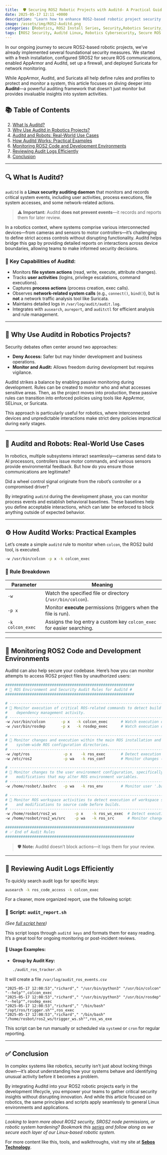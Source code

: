 ```yaml
---
title:  🛡️ Securing ROS2 Robotic Projects with Auditd- A Practical Guide
date: 2025-05-17 12:11 +0000
description: "Learn how to enhance ROS2-based robotic project security using Auditd, a powerful Linux auditing tool. Discover real-world use cases, practical audit rules, and scripts to monitor ROS2 environments effectively without hindering development."
image: /assets/img/ROS2-Auditd.png
categories: [Robotics, ROS2 Install Series, Security,Robotics Security,Linux System Hardening, ROS2 Development, Cybersecurity Best Practices, Open-Source Security Tools, Industrial IoT Security, DevSecOps for Robotics]
tags: [ROS2 Security, Auditd Linux, Robotics Cybersecurity, Secure ROS Communications,Linux Auditing Tools, ROS2 Hardening, AppArmor and Auditd, Network Monitoring in Robotics, Robot Security Frameworks, SROS2 Configuration, ROS2 Development Security, Linux System Monitoring, ROS2 Build Security, Suricata IDS, Auditd Rules Examples, ROS2,]
---
```



In our ongoing journey to secure ROS2-based robotic projects, we’ve already implemented several foundational security measures. We started with a fresh installation, configured SROS2 for secure ROS communications, enabled AppArmor and Auditd, set up a firewall, and deployed Suricata for network monitoring.

While AppArmor, Auditd, and Suricata all help define rules and profiles to protect and monitor a system, this article focuses on diving deeper into **Auditd**—a powerful auditing framework that doesn’t just monitor but provides invaluable insights into system activities.

## 📚 **Table of Contents**


2. [What Is Auditd?](#what-is-auditd)
3. [Why Use Auditd in Robotics Projects?](#why-use-auditd-in-robotics-projects)
4. [Auditd and Robots: Real-World Use Cases](#auditd-and-robots-real-world-use-cases)
5. [How Auditd Works: Practical Examples](#how-auditd-works-practical-examples)
6. [Monitoring ROS2 Code and Development Environments](#monitoring-ros2-code-and-development-environments)
7. [Reviewing Audit Logs Efficiently](#reviewing-audit-logs-efficiently)
8. [Conclusion](#conclusion)


---

## 🔍 **What Is Auditd?**

`auditd` is a **Linux security auditing daemon** that monitors and records critical system events, including user activities, process executions, file system accesses, and some network-related actions.

> ⚠️ **Important:** Auditd **does not prevent events**—it records and reports them for later review.

In a robotics context, where systems comprise various interconnected devices—from cameras and sensors to motor controllers—it’s challenging to define strict access controls without disrupting functionality. Auditd helps bridge this gap by providing detailed reports on interactions across device boundaries, allowing teams to make informed security decisions.

### 📌 **Key Capabilities of Auditd:**

* Monitors **file system actions** (read, write, execute, attribute changes).
* Tracks **user activities** (logins, privilege escalations, command executions).
* Captures **process actions** (process creation, exec calls).
* Observes **network-related system calls** (e.g., `connect()`, `bind()`), but is **not** a network traffic analysis tool like Suricata.
* Maintains detailed logs in `/var/log/audit/audit.log`.
* Integrates with `ausearch`, `aureport`, and `auditctl` for efficient analysis and rule management.

---

## 🤖 **Why Use Auditd in Robotics Projects?**

Security debates often center around two approaches:

* **Deny Access:** Safer but may hinder development and business operations.
* **Monitor and Audit:** Allows freedom during development but requires vigilance.

Auditd strikes a balance by enabling passive monitoring during development. Rules can be created to monitor who and what accesses sensitive areas. Then, as the project moves into production, these passive rules can transition into enforced policies using tools like AppArmor, SELinux, or Suricata.

This approach is particularly useful for robotics, where interconnected devices and unpredictable interactions make strict deny policies impractical during early stages.

---

## 🤖 **Auditd and Robots: Real-World Use Cases**

In robotics, multiple subsystems interact seamlessly—cameras send data to AI processors, controllers issue motor commands, and various sensors provide environmental feedback. But how do you ensure those communications are legitimate?

Did a wheel control signal originate from the robot’s controller or a compromised driver?

By integrating `auditd` during the development phase, you can monitor process events and establish behavioral baselines. These baselines help you define acceptable interactions, which can later be enforced to block anything outside of expected behavior.

---

## ⚙️ **How Auditd Works: Practical Examples**

Let’s create a simple `auditd` rule to monitor when `colcon`, the ROS2 build tool, is executed.

```bash
-w /usr/bin/colcon -p x -k colcon_exec
```

### 📖 **Rule Breakdown**

| Parameter        | Meaning                                                                |
| ---------------- | ---------------------------------------------------------------------- |
| `-w`             | Watch the specified file or directory (`/usr/bin/colcon`).             |
| `-p x`           | Monitor **execute** permissions (triggers when the file is run).       |
| `-k colcon_exec` | Assigns the log entry a custom key `colcon_exec` for easier searching. |

---

## 📝 **Monitoring ROS2 Code and Development Environments**

Auditd can also help secure your codebase. Here’s how you can monitor attempts to access ROS2 project files by unauthorized users:

```bash
##########################################################
# 🚀 ROS Environment and Security Audit Rules for Auditd #
##########################################################

# -----------------------------------------------------------------------------
# 🔹 Monitor execution of critical ROS-related commands to detect build and 
#    dependency management activity.
# -----------------------------------------------------------------------------
-w /usr/bin/colcon       -p x   -k colcon_exec      # Watch execution of 'colcon' (ROS workspace build tool)
-w /usr/bin/rosdep       -p x   -k rosdep_exec      # Watch execution of 'rosdep' (ROS dependency manager)

# -----------------------------------------------------------------------------
# 🔹 Monitor changes and execution within the main ROS installation and 
#    system-wide ROS configuration directories.
# -----------------------------------------------------------------------------
-w /opt/ros               -p x    -k ros_exec       # Detect execution of binaries/scripts from the core ROS installation
-w /etc/ros2              -p wa   -k ros_conf       # Monitor changes (write/attribute) to ROS2 configuration files

# -----------------------------------------------------------------------------
# 🔹 Monitor changes to the user environment configuration, specifically for 
#    modifications that may alter ROS environment variables.
# -----------------------------------------------------------------------------
-w /home/rosbot/.bashrc   -p wa   -k ros_env        # Monitor user '.bashrc' for changes that might affect environment variables

# -----------------------------------------------------------------------------
# 🔹 Monitor ROS workspace activities to detect execution of workspace scripts 
#    and modifications to source code before builds.
# -----------------------------------------------------------------------------
-w /home/rosbot/ros2_ws        -p x    -k ros_ws_exec  # Detect execution of scripts/binaries in the workspace root
-w /home/rosbot/ros2_ws/src    -p wa   -k ros_src      # Monitor changes to source code files (write/attribute changes)

##########################################################
# ✅ End of Audit Rules
##########################################################

```

> 🛡️ **Note:** Auditd doesn’t block actions—it logs them for your review.

---

## 📂 **Reviewing Audit Logs Efficiently**

To quickly search audit logs for specific keys:

```bash
ausearch -k ros_code_access -k colcon_exec
```

For a cleaner, more organized report, use the following script:

### 📄 **Script: `audit_report.sh`**

*(See [full script here](https://github.com/richard-sebos/Ethical-Hacking-Robot/tree/main/SROS2/audit_report))*

This script loops through `auditd keys`  and formats them for easy reading. It’s a great tool for ongoing monitoring or post-incident reviews.

#### 📌 **Usage Examples:**

* **Group by Audit Key:**

  ```bash
  ./audit_ros_tracker.sh
  ```

It will create a file `/var/log/audit_ros_events.csv`
```log
"2025-05-17 12:08:53","richard"," "/usr/bin/python3" "/usr/bin/colcon" "--help"",colcon_exec
"2025-05-17 12:08:53","richard"," "/usr/bin/python3" "/usr/bin/rosdep" "--help"",rosdep_exec
"2025-05-17 12:08:53","richard"," "/bin/bash" "/opt/ros/trigger.sh"",ros_exec
"2025-05-17 12:08:53","richard"," "/bin/bash" "/home/rosbot/ros2_ws/trigger_ws.sh"",ros_ws_exe
```
This script can be run manually or scheduled via `systemd` or `cron` for regular reporting.

---

## ✅ **Conclusion**

In complex systems like robotics, security isn’t just about locking things down—it’s about understanding how your systems behave and identifying unusual activity before it becomes a problem.

By integrating Auditd into your ROS2 robotic projects early in the development lifecycle, you empower your teams to gather critical security insights without disrupting innovation. And while this article focused on robotics, the same principles and scripts apply seamlessly to general Linux environments and applications.

---
*Looking to learn more about ROS2 security, SROS2 node permissions, or robotic system hardening? Bookmark this [series](https://dev.to/sebos/secure-ros2-setup-hardening-your-robot-project-from-the-start-448a) and follow along as we secure each layer of our Linux-based robotic system.*

For more content like this, tools, and walkthroughs, visit my site at **[Sebos Technology](https://sebostechnology.com)**.